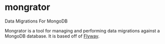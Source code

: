 # mongrator
Data Migrations For MongoDB

Mongrator is a tool for managing and performing data migrations against a MongoDB database.  It is based off of [Flyway](https://github.com/flyway/flyway).

